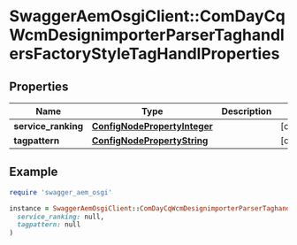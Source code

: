 # SwaggerAemOsgiClient::ComDayCqWcmDesignimporterParserTaghandlersFactoryStyleTagHandlProperties

## Properties

| Name | Type | Description | Notes |
| ---- | ---- | ----------- | ----- |
| **service_ranking** | [**ConfigNodePropertyInteger**](ConfigNodePropertyInteger.md) |  | [optional] |
| **tagpattern** | [**ConfigNodePropertyString**](ConfigNodePropertyString.md) |  | [optional] |

## Example

```ruby
require 'swagger_aem_osgi'

instance = SwaggerAemOsgiClient::ComDayCqWcmDesignimporterParserTaghandlersFactoryStyleTagHandlProperties.new(
  service_ranking: null,
  tagpattern: null
)
```

